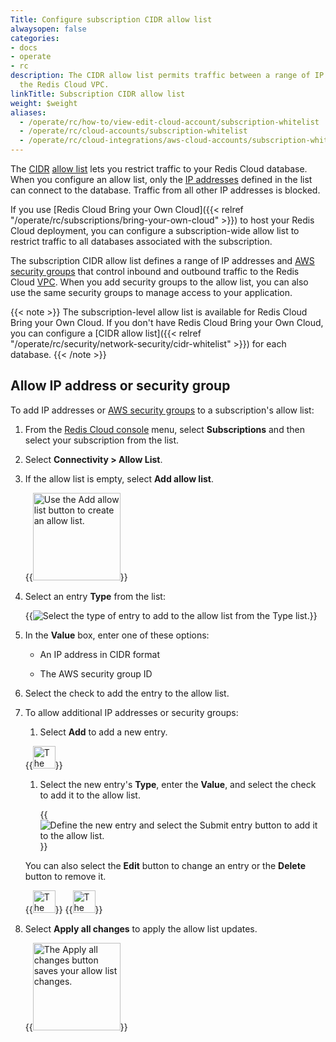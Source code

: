 ```yaml
---
Title: Configure subscription CIDR allow list 
alwaysopen: false
categories:
- docs
- operate
- rc
description: The CIDR allow list permits traffic between a range of IP addresses and
  the Redis Cloud VPC.
linkTitle: Subscription CIDR allow list
weight: $weight
aliases:
  - /operate/rc/how-to/view-edit-cloud-account/subscription-whitelist
  - /operate/rc/cloud-accounts/subscription-whitelist
  - /operate/rc/cloud-integrations/aws-cloud-accounts/subscription-whitelist
---
```


The [CIDR](https://en.wikipedia.org/wiki/Classless_Inter-Domain_Routing) [allow list](https://en.wikipedia.org/wiki/Whitelist) lets you restrict traffic to your Redis Cloud database. When you configure an allow list, only the [IP addresses](https://en.wikipedia.org/wiki/IP_address) defined in the list can connect to the database. Traffic from all other IP addresses is blocked.

If you use [Redis Cloud Bring your Own Cloud]({{< relref "/operate/rc/subscriptions/bring-your-own-cloud" >}}) to host your Redis Cloud deployment, you can configure a subscription-wide allow list
to restrict traffic to all databases associated with the subscription.

The subscription CIDR allow list defines a range of IP addresses and [AWS security groups](https://docs.aws.amazon.com/managedservices/latest/userguide/about-security-groups.html) that control inbound and outbound traffic to the Redis Cloud [VPC](https://en.wikipedia.org/wiki/Virtual_private_cloud). When you add security groups to the allow list, you can also use the same security groups to manage access to your application.

{{< note >}}
The subscription-level allow list is available for Redis Cloud Bring your Own Cloud. If you don't have Redis Cloud Bring your Own Cloud, you can configure a [CIDR allow list]({{< relref "/operate/rc/security/network-security/cidr-whitelist" >}}) for each database.
{{< /note >}}

## Allow IP address or security group

To add IP addresses or [AWS security groups](https://docs.aws.amazon.com/managedservices/latest/userguide/about-security-groups.html) to a subscription's allow list:

1. From the [Redis Cloud console](https://cloud.redis.io/) menu, select **Subscriptions** and then select your subscription from the list.

1. Select **Connectivity > Allow List**.

1. If the allow list is empty, select **Add allow list**.

    {{<image filename="images/rc/button-subscription-allow-list-add.png" alt="Use the Add allow list button to create an allow list." width="140px">}}

1. Select an entry **Type** from the list:

    {{<image filename="images/rc/subscription-connectivity-allow-list-type-dropdown.png" alt="Select the type of entry to add to the allow list from the Type list." >}}

1. In the **Value** box, enter one of these options:

    - An IP address in CIDR format

    - The AWS security group ID

1. Select the check to add the entry to the allow list.

1. To allow additional IP addresses or security groups:

    1. Select **Add** to add a new entry.

    {{<image filename="images/rc/icon-add.png" alt="The Add button adds new entries to the allow list." width="36px">}}

    1. Select the new entry's **Type**, enter the **Value**, and select the check to add it to the allow list.

        {{<image filename="images/rc/subscription-connectivity-allow-list-add-entry.png" alt="Define the new entry and select the Submit entry button to add it to the allow list." >}}
    
    You can also select the **Edit** button to change an entry or the **Delete** button to remove it.

    {{<image filename="images/rc/icon-edit.png#no-click" alt="The Edit button updates an entry in the allow list." width="36px" class="inline" >}}&nbsp;{{<image filename="images/rc/icon-delete-teal.png#no-click" alt="The Delete button removes an entry from the allow list." width="36px" class="inline" >}}
    
1. Select **Apply all changes** to apply the allow list updates.

    {{<image filename="images/rc/button-subscription-allow-list-apply-all.png" alt="The Apply all changes button saves your allow list changes." width="140px">}}